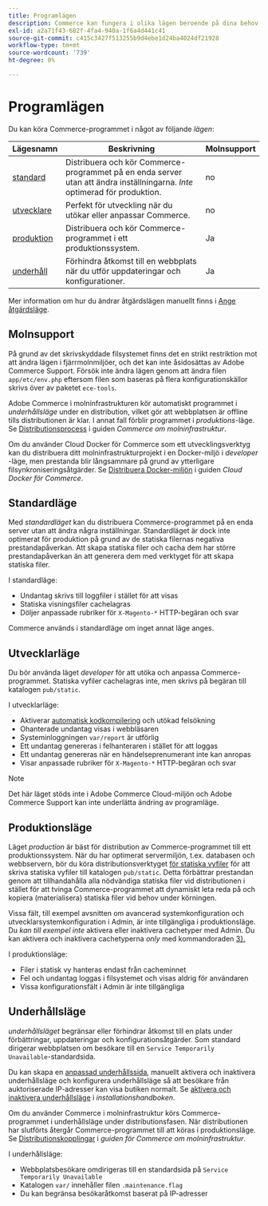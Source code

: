 ```yaml
---
title: Programlägen
description: Commerce kan fungera i olika lägen beroende på dina behov. Visa en detaljerad lista över tillgängliga programlägen.
exl-id: a2a71f43-682f-4fa4-940a-1f6a4d441c41
source-git-commit: c415c3427f513255b9d4ebe1d24ba4024df21928
workflow-type: tm+mt
source-wordcount: '739'
ht-degree: 0%

---
```


# Programlägen

Du kan köra Commerce-programmet i något av följande _lägen_:

| Lägesnamn | Beskrivning | Molnsupport |
| ------------------------ | ------------------- | ------------- |
| [standard](#default-mode) | Distribuera och kör Commerce-programmet på en enda server utan att ändra inställningarna. _Inte_ optimerad för produktion. | no |
| [utvecklare](#developer-mode) | Perfekt för utveckling när du utökar eller anpassar Commerce. | no |
| [produktion](#production-mode) | Distribuera och kör Commerce-programmet i ett produktionssystem. | Ja |
| [underhåll](#maintenance-mode) | Förhindra åtkomst till en webbplats när du utför uppdateringar och konfigurationer. | Ja |

Mer information om hur du ändrar åtgärdslägen manuellt finns i [Ange åtgärdsläge](../cli/set-mode.md).

## Molnsupport

På grund av det skrivskyddade filsystemet finns det en strikt restriktion mot att ändra lägen i fjärrmolnmiljöer, och det kan inte åsidosättas av Adobe Commerce Support. Försök inte ändra lägen genom att ändra filen `app/etc/env.php` eftersom filen som baseras på flera konfigurationskällor skrivs över av paketet `ece-tools`.

Adobe Commerce i molninfrastrukturen kör automatiskt programmet i _underhållsläge_ under en distribution, vilket gör att webbplatsen är offline tills distributionen är klar. I annat fall förblir programmet i _produktions_-läge. Se [Distributionsprocess](https://experienceleague.adobe.com/docs/commerce-cloud-service/user-guide/develop/deploy/process.html?lang=sv-SE#deploy-phase) i guiden _Commerce om molninfrastruktur_.

Om du använder Cloud Docker för Commerce som ett utvecklingsverktyg kan du distribuera ditt molninfrastrukturprojekt i en Docker-miljö i _developer_ -läge, men prestanda blir långsammare på grund av ytterligare filsynkroniseringsåtgärder. Se [Distribuera Docker-miljön](https://developer.adobe.com/commerce/cloud-tools/docker/deploy/#launch-mode) i guiden _Cloud Docker för Commerce_.


## Standardläge

Med _standardläget_ kan du distribuera Commerce-programmet på en enda server utan att ändra några inställningar. Standardläget är dock inte optimerat för produktion på grund av de statiska filernas negativa prestandapåverkan. Att skapa statiska filer och cacha dem har större prestandapåverkan än att generera dem med verktyget för att skapa statiska filer.

I standardläge:

- Undantag skrivs till loggfiler i stället för att visas
- Statiska visningsfiler cachelagras
- Döljer anpassade rubriker för `X-Magento-*` HTTP-begäran och svar

Commerce används i standardläge om inget annat läge anges.

## Utvecklarläge

Du bör använda läget _developer_ för att utöka och anpassa Commerce-programmet. Statiska vyfiler cachelagras inte, men skrivs på begäran till katalogen `pub/static`.

I utvecklarläge:

- Aktiverar [automatisk kodkompilering](../cli/code-compiler.md) och utökad felsökning
- Ohanterade undantag visas i webbläsaren
- Systeminloggningen `var/report` är utförlig
- Ett undantag genereras i felhanteraren i stället för att loggas
- Ett undantag genereras när en händelseprenumerant inte kan anropas
- Visar anpassade rubriker för `X-Magento-*` HTTP-begäran och svar

>[!NOTE]
>
>Det här läget stöds inte i Adobe Commerce Cloud-miljön och Adobe Commerce Support kan inte underlätta ändring av programläge.

## Produktionsläge

Läget _production_ är bäst för distribution av Commerce-programmet till ett produktionssystem. När du har optimerat servermiljön, t.ex. databasen och webbservern, bör du köra distributionsverktyget [för statiska vyfiler](../cli/static-view-file-deployment.md) för att skriva statiska vyfiler till katalogen `pub/static`. Detta förbättrar prestandan genom att tillhandahålla alla nödvändiga statiska filer vid distributionen i stället för att tvinga Commerce-programmet att dynamiskt leta reda på och kopiera (materialisera) statiska filer vid behov under körningen.

Vissa fält, till exempel avsnitten om avancerad systemkonfiguration och utvecklarsystemkonfiguration i Admin, är inte tillgängliga i produktionsläge. Du _kan till exempel inte_ aktivera eller inaktivera cachetyper med Admin. Du kan aktivera och inaktivera cachetyperna _only_ med kommandoraden [3&rbrace;.](../cli/manage-cache.md#config-cli-subcommands-cache-en)

I produktionsläge:

- Filer i statisk vy hanteras endast från cacheminnet
- Fel och undantag loggas i filsystemet och visas aldrig för användaren
- Vissa konfigurationsfält i Admin är inte tillgängliga

## Underhållsläge

_underhållsläget_ begränsar eller förhindrar åtkomst till en plats under förbättringar, uppdateringar och konfigurationsåtgärder. Som standard dirigerar webbplatsen om besökare till en `Service Temporarily Unavailable`-standardsida.

Du kan skapa en [anpassad underhållssida](../../upgrade/troubleshooting/maintenance-mode-options.md), manuellt aktivera och inaktivera underhållsläge och konfigurera underhållsläge så att besökare från auktoriserade IP-adresser kan visa butiken normalt. Se [aktivera och inaktivera underhållsläge](../../installation/tutorials/maintenance-mode.md) i _installationshandboken_.

Om du använder Commerce i molninfrastruktur körs Commerce-programmet i underhållsläge under distributionsfasen. När distributionen har slutförts återgår Commerce-programmet till att köras i produktionsläge. Se [Distributionskopplingar](https://experienceleague.adobe.com/docs/commerce-cloud-service/user-guide/develop/deploy/best-practices.html?lang=sv-SE#phase-5%3A-deployment-hooks) i _guiden för Commerce om molninfrastruktur_.

I underhållsläge:

- Webbplatsbesökare omdirigeras till en standardsida på `Service Temporarily Unavailable`
- Katalogen `var/` innehåller filen `.maintenance.flag`
- Du kan begränsa besökaråtkomst baserat på IP-adresser
